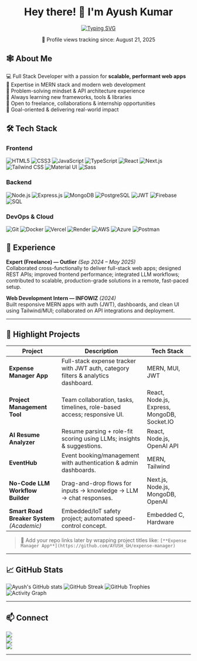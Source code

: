 <div align="center">

  <h1>Hey there! 👋 I'm Ayush Kumar</h1>

  <div style="display: flex; justify-content: center;">
    <a href="https://git.io/typing-svg">
      <img src="https://readme-typing-svg.herokuapp.com?size=24&color=00BFFF&center=true&vCenter=true&width=500&lines=Full+Stack+Developer;MERN+Stack+Developer;Startup-Ready,+Always+Learning;Building+Scalable+%26+Impactful+Websites;Open+to+Opportunities" alt="Typing SVG" />
    </a>
  </div>

  <p>📍 Profile views tracking since: August 21, 2025</p>

</div>

## 🕸 About Me
💻 Full Stack Developer with a passion for **scalable, performant web apps**  
🚀 Expertise in MERN stack and modern web development  
🧠 Problem-solving mindset & API architecture experience  
🌱 Always learning new frameworks, tools & libraries  
🤝 Open to freelance, collaborations & internship opportunities  
🎯 Goal-oriented & delivering real-world impact

## 🛠 Tech Stack

### Frontend
![HTML5](https://img.shields.io/badge/HTML5-E34F26?style=flat&logo=html5&logoColor=white)
![CSS3](https://img.shields.io/badge/CSS3-1572B6?style=flat&logo=css3&logoColor=white)
![JavaScript](https://img.shields.io/badge/JavaScript-F7DF1E?style=flat&logo=javascript&logoColor=black)
![TypeScript](https://img.shields.io/badge/TypeScript-3178C6?style=flat&logo=typescript&logoColor=white)
![React](https://img.shields.io/badge/React-61DAFB?style=flat&logo=react&logoColor=black)
![Next.js](https://img.shields.io/badge/Next.js-000000?style=flat&logo=next.js&logoColor=white)
![Tailwind CSS](https://img.shields.io/badge/Tailwind_CSS-38B2AC?style=flat&logo=tailwind-css&logoColor=white)
![Material UI](https://img.shields.io/badge/Material_UI-007FFF?style=flat&logo=mui&logoColor=white)
![Sass](https://img.shields.io/badge/Sass-CC6699?style=flat&logo=sass&logoColor=white)

### Backend
![Node.js](https://img.shields.io/badge/Node.js-339933?style=flat&logo=node.js&logoColor=white)
![Express.js](https://img.shields.io/badge/Express.js-000000?style=flat&logo=express&logoColor=white)
![MongoDB](https://img.shields.io/badge/MongoDB-47A248?style=flat&logo=mongodb&logoColor=white)
![PostgreSQL](https://img.shields.io/badge/PostgreSQL-336791?style=flat&logo=postgresql&logoColor=white)
![JWT](https://img.shields.io/badge/JWT-000000?style=flat&logo=jsonwebtokens&logoColor=white)
![Firebase](https://img.shields.io/badge/Firebase-FFCA28?style=flat&logo=firebase&logoColor=black)
![SQL](https://img.shields.io/badge/SQL-4479A1?style=flat&logo=sql&logoColor=white)

### DevOps & Cloud
![Git](https://img.shields.io/badge/Git-F05032?style=flat&logo=git&logoColor=white)
![Docker](https://img.shields.io/badge/Docker-2496ED?style=flat&logo=docker&logoColor=white)
![Vercel](https://img.shields.io/badge/Vercel-000000?style=flat&logo=vercel&logoColor=white)
![Render](https://img.shields.io/badge/Render-111111?style=flat&logo=render&logoColor=white)
![AWS](https://img.shields.io/badge/AWS-232F3E?style=flat&logo=amazon-aws&logoColor=white)
![Azure](https://img.shields.io/badge/Azure-0078D4?style=flat&logo=microsoft-azure&logoColor=white)
![Postman](https://img.shields.io/badge/Postman-FF6C37?style=flat&logo=postman&logoColor=white)



## 💼 Experience  

**Expert (Freelance) — Outlier** *(Sep 2024 – May 2025)*  
Collaborated cross-functionally to deliver full-stack web apps; designed REST APIs; improved frontend performance; integrated LLM workflows; contributed to scalable, production-grade solutions in a remote, fast-paced setup.  

**Web Development Intern — INFOWIZ** *(2024)*  
Built responsive MERN apps with auth (JWT), dashboards, and clean UI using Tailwind/MUI; collaborated on API integrations and deployment.  

---

## 🚀 Highlight Projects  

| Project                                    | Description                                                                       | Tech Stack                                  |
| ------------------------------------------ | --------------------------------------------------------------------------------- | ------------------------------------------- |
| **Expense Manager App**                    | Full-stack expense tracker with JWT auth, category filters & analytics dashboard. | MERN, MUI, JWT                              |
| **Project Management Tool**                | Team collaboration, tasks, timelines, role-based access; responsive UI.           | React, Node.js, Express, MongoDB, Socket.IO |
| **AI Resume Analyzer**                     | Resume parsing + role-fit scoring using LLMs; insights & suggestions.             | React, Node.js, OpenAI API                  |
| **EventHub**                               | Event booking/management with authentication & admin dashboards.                  | MERN, Tailwind                              |
| **No-Code LLM Workflow Builder**           | Drag-and-drop flows for inputs → knowledge → LLM → chat responses.                | Next.js, Node.js, MongoDB, OpenAI           |
| **Smart Road Breaker System** *(Academic)* | Embedded/IoT safety project; automated speed-control concept.                     | Embedded C, Hardware                        |

> 🔗 Add your repo links later by wrapping project titles like: `[**Expense Manager App**](https://github.com/AYUSH_GH/expense-manager)`

---

## 📈 GitHub Stats  

<img src="https://github-readme-stats.vercel.app/api?username=AYUSH_GH&show_icons=true&theme=radical" alt="Ayush's GitHub stats" />  

<img src="https://github-readme-streak-stats.herokuapp.com/?user=AYUSH_GH&theme=radical" alt="GitHub Streak" />  

<img src="https://github-profile-trophy.vercel.app/?username=AYUSH_GH&theme=radical&margin-w=12&margin-h=12" alt="GitHub Trophies" />  

<img src="https://github-readme-activity-graph.vercel.app/graph?username=AYUSH_GH&theme=react-dark&hide_border=true" alt="Activity Graph" />  

---

## 📫 Connect  

<a href="[https://www.linkedin.com/in/ayush-k-2976b32a7/]" target="_blank"><img src="https://img.shields.io/badge/LinkedIn-0A66C2?style=for-the-badge&logo=linkedin&logoColor=white" /></a>  
<a href="mailto:ayushkumar3300@gmail.COM" target="_blank"><img src="https://img.shields.io/badge/Email-D14836?style=for-the-badge&logo=gmail&logoColor=white" /></a>  
<a href="https://YOUR-PORTFOLIO-URL" target="_blank"><img src="https://img.shields.io/badge/Portfolio-000000?style=for-the-badge&logo=vercel&logoColor=white" /></a>  

---
